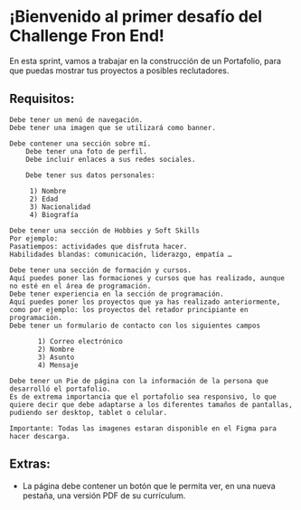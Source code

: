 # ¡Bienvenido al primer desafío del Challenge Fron End!

En esta sprint, vamos a trabajar en la construcción de un Portafolio, para que puedas mostrar tus proyectos a posibles reclutadores.

## Requisitos:

    Debe tener un menú de navegación.
    Debe tener una imagen que se utilizará como banner.

    Debe contener una sección sobre mí.
        Debe tener una foto de perfil.
        Debe incluir enlaces a sus redes sociales.

        Debe tener sus datos personales:

         1) Nombre
         2) Edad
         3) Nacionalidad
         4) Biografía

    Debe tener una sección de Hobbies y Soft Skills
    Por ejemplo:
    Pasatiempos: actividades que disfruta hacer.
    Habilidades blandas: comunicación, liderazgo, empatía …

    Debe tener una sección de formación y cursos.
    Aquí puedes poner las formaciones y cursos que has realizado, aunque no esté en el área de programación.
    Debe tener experiencia en la sección de programación.
    Aquí puedes poner los proyectos que ya has realizado anteriormente, como por ejemplo: los proyectos del retador principiante en programación.
    Debe tener un formulario de contacto con los siguientes campos

           1) Correo electrónico
           2) Nombre
           3) Asunto
           4) Mensaje

    Debe tener un Pie de página con la información de la persona que desarrolló el portafolio.
    Es de extrema importancia que el portafolio sea responsivo, lo que quiere decir que debe adaptarse a los diferentes tamaños de pantallas, pudiendo ser desktop, tablet o celular.

    Importante: Todas las imagenes estaran disponible en el Figma para hacer descarga.

## Extras:
- La página debe contener un botón que le permita ver, en una nueva pestaña, una versión PDF de su currículum.
